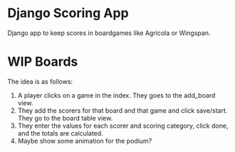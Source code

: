 # Django Scoring App

Django app to keep scores in boardgames like Agricola or Wingspan.

# WIP Boards

The idea is as follows:
1. A player clicks on a game in the index. They goes to the add_board view.
2. They add the scorers for that board and that game and click save/start. They go to the board table view.
3. They enter the values for each scorer and scoring category, click done, and the totals are calculated.
4. Maybe show some animation for the podium?
